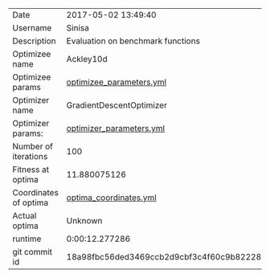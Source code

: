 | | |
| --- | --- |
| Date | 2017-05-02 13:49:40 |
| Username | Sinisa |
| Description | Evaluation on benchmark functions |
| Optimizee name | Ackley10d |
| Optimizee params |  <a href="optimizee_parameters.yml">optimizee_parameters.yml</a>  |
| Optimizer name | GradientDescentOptimizer |
| Optimizer params: |  <a href="optimizer_parameters.yml">optimizer_parameters.yml</a>  |
| Number of iterations | 100 |
| Fitness at optima | 11.880075126 |
| Coordinates of optima |  <a href="optima_coordinates.yml">optima_coordinates.yml</a>  |
| Actual optima |  Unknown  |
| runtime | 0:00:12.277286 |
| git commit id | 18a98fbc56ded3469ccb2d9cbf3c4f60c9b82228 |